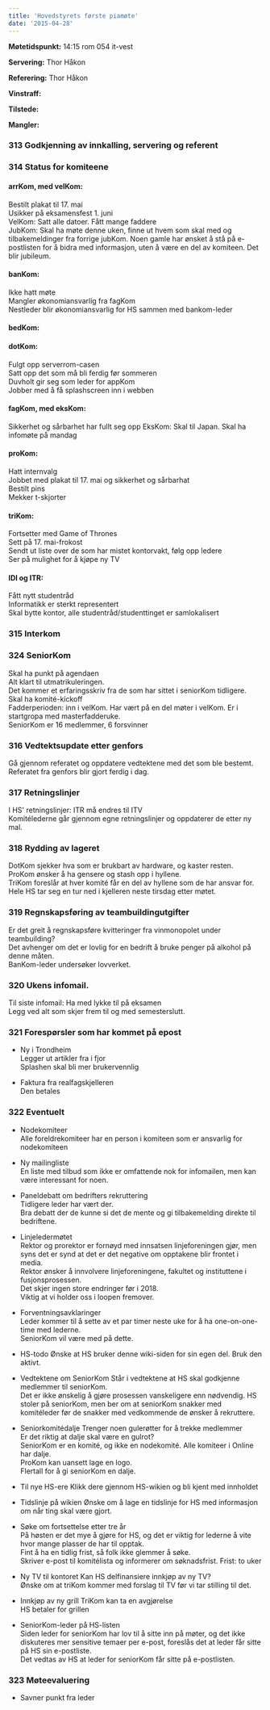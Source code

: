```yaml
---
title: 'Hovedstyrets første piamøte'
date: '2015-04-28'
---
```


**Møtetidspunkt:** 14:15 rom 054 it-vest

**Servering:** Thor Håkon

**Referering:**  Thor Håkon

**Vinstraff:**  

**Tilstede:**  

**Mangler:**    

### 313 Godkjenning av innkalling, servering og referent   


### 314 Status for komiteene

#### arrKom, med velKom:  
Bestilt plakat til 17. mai  
Usikker på eksamensfest 1. juni  
VelKom: Satt alle datoer. Fått mange faddere   
JubKom: Skal ha møte denne uken, finne ut hvem som skal med og tilbakemeldinger fra forrige jubKom. Noen gamle har ønsket å stå på e-postlisten for å bidra med informasjon, uten å være en del av komiteen. Det blir jubileum.
	
#### banKom:   
Ikke hatt møte  
Mangler økonomiansvarlig fra fagKom  
Nestleder blir økonomiansvarlig for HS sammen med bankom-leder  

#### bedKom:   

#### dotKom:   
Fulgt opp serverrom-casen  
Satt opp det som må bli ferdig før sommeren  
Duvholt gir seg som leder for appKom  
Jobber med å få splashscreen inn i webben  

#### fagKom, med eksKom:    
Sikkerhet og sårbarhet har fullt seg opp
EksKom: Skal til Japan. Skal ha infomøte på mandag


#### proKom:    
Hatt internvalg  
Jobbet med plakat til 17. mai og sikkerhet og sårbarhat  
Bestilt pins  
Mekker t-skjorter  


#### triKom:   
Fortsetter med Game of Thrones  
Sett på 17. mai-frokost  
Sendt ut liste over de som har mistet kontorvakt, følg opp ledere  
Ser på mulighet for å kjøpe ny TV  
  

#### IDI og ITR:    
Fått nytt studentråd  
Informatikk er sterkt representert  
Skal bytte kontor, alle studentråd/studenttinget er samlokalisert  

### 315 Interkom   

### 324 SeniorKom  
Skal ha punkt på agendaen  
Alt klart til utmatrikuleringen.  
Det kommer et erfaringsskriv fra de som har sittet i seniorKom tidligere.  
Skal ha komité-kickoff  
Fadderperioden: inn i velKom. Har vært på en del møter i velKom. Er i startgropa med masterfadderuke.  
SeniorKom er 16 medlemmer, 6 forsvinner  

### 316 Vedtektsupdate etter genfors  
Gå gjennom referatet og oppdatere vedtektene med det som ble bestemt.  
Referatet fra genfors blir gjort ferdig i dag.  

### 317 Retningslinjer  
I HS' retningslinjer: ITR må endres til ITV  
Komitélederne går gjennom egne retningslinjer og oppdaterer de etter ny mal.  

### 318 Rydding av lageret  
DotKom sjekker hva som er brukbart av hardware, og kaster resten.  
ProKom ønsker å ha gensere og stash opp i hyllene.  
TriKom foreslår at hver komité får en del av hyllene som de har ansvar for.  
Hele HS tar seg en tur ned i kjelleren neste tirsdag etter møtet.  

### 319 Regnskapsføring av teambuildingutgifter  
Er det greit å regnskapsføre kvitteringer fra vinmonopolet under teambuilding?  
Det avhenger om det er lovlig for en bedrift å bruke penger på alkohol på denne måten.  
BanKom-leder undersøker lovverket.  

### 320 Ukens infomail.  
Til siste infomail: Ha med lykke til på eksamen  
Legg ved alt som skjer frem til og med semesterslutt.   

### 321 Forespørsler som har kommet på epost  
* Ny i Trondheim  
Legger ut artikler fra i fjor  
Splashen skal bli mer brukervennlig  

* Faktura fra realfagskjelleren  
Den betales  

### 322 Eventuelt  
* Nodekomiteer  
Alle foreldrekomiteer har en person i komiteen som er ansvarlig for nodekomiteen  

* Ny mailingliste  
En liste med tilbud som ikke er omfattende nok for infomailen, men kan være interessant for noen.  

* Paneldebatt om bedrifters rekruttering  
Tidligere leder har vært der.  
Bra debatt der de kunne si det de mente og gi tilbakemelding direkte til bedriftene.  

* Linjeledermøtet  
Rektor og prorektor er fornøyd med innsatsen linjeforeningen gjør, men syns det er synd at det er det negative om opptakene blir frontet i media.  
Rektor ønsker å innvolvere linjeforeningene, fakultet og instituttene i fusjonsprosessen.  
Det skjer ingen store endringer før i 2018.  
Viktig at vi holder oss i loopen fremover.  

* Forventningsavklaringer  
Leder kommer til å sette av et par timer neste uke for å ha one-on-one-time med lederne.  
SeniorKom vil være med på dette.  

* HS-todo
Ønske at HS bruker denne wiki-siden for sin egen del. Bruk den aktivt.  

* Vedtektene om SeniorKom
Står i vedtektene at HS skal godkjenne medlemmer til seniorKom.  
Det er ikke ønskelig å gjøre prosessen vanskeligere enn nødvendig. HS stoler på seniorKom, men ber om at seniorKom snakker med komitéleder før de snakker med vedkommende de ønsker å rekruttere.  

* Seniorkomitédalje
Trenger noen gulerøtter for å trekke medlemmer  
Er det riktig at dalje skal være en gulrot?  
SeniorKom er en komité, og ikke en nodekomité. Alle komiteer i Online har dalje.  
ProKom kan uansett lage en logo.  
Flertall for å gi seniorKom en dalje.  

* Til nye HS-ere
Klikk dere gjennom HS-wikien og bli kjent med innholdet  

* Tidslinje på wikien
Ønske om å lage en tidslinje for HS med informasjon om når ting skal være gjort.   

* Søke om fortsettelse etter tre år  
På høsten er det mye å gjøre for HS, og det er viktig for lederne å vite hvor mange plasser de har til opptak.  
Fint å ha en tidlig frist, så folk ikke glemmer å søke.  
Skriver e-post til komitélista og informerer om søknadsfrist. Frist: to uker  

* Ny TV til kontoret
Kan HS delfinansiere innkjøp av ny TV?  
Ønske om at triKom kommer med forslag til TV før vi tar stilling til det.  

* Innkjøp av ny grill
TriKom kan ta en avgjørelse  
HS betaler for grillen  

* SeniorKom-leder på HS-listen  
Siden leder for seniorKom har lov til å sitte inn på møter, og det ikke diskuteres mer sensitive temaer per e-post, foreslås det at leder får sitte på HS sin e-postliste.  
Det vedtas av HS at leder for seniorKom får sitte på e-postlisten.  

### 323 Møteevaluering    
* Savner punkt fra leder  

